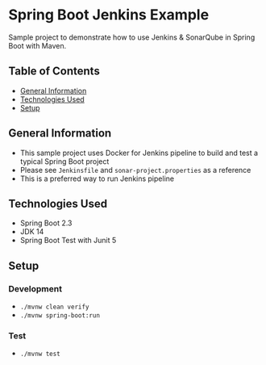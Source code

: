 # Spring Boot Jenkins Example

Sample project to demonstrate how to use Jenkins & SonarQube in Spring Boot with Maven.

## Table of Contents

- [General Information](#general-information)
- [Technologies Used](#technologies-used)
- [Setup](#setup)

## General Information

- This sample project uses Docker for Jenkins pipeline to build and test a typical Spring Boot project
- Please see `Jenkinsfile` and `sonar-project.properties` as a reference
- This is a preferred way to run Jenkins pipeline

## Technologies Used

- Spring Boot 2.3
- JDK 14
- Spring Boot Test with Junit 5

## Setup

### Development

- `./mvnw clean verify`
- `./mvnw spring-boot:run`

### Test

- `./mvnw test`
